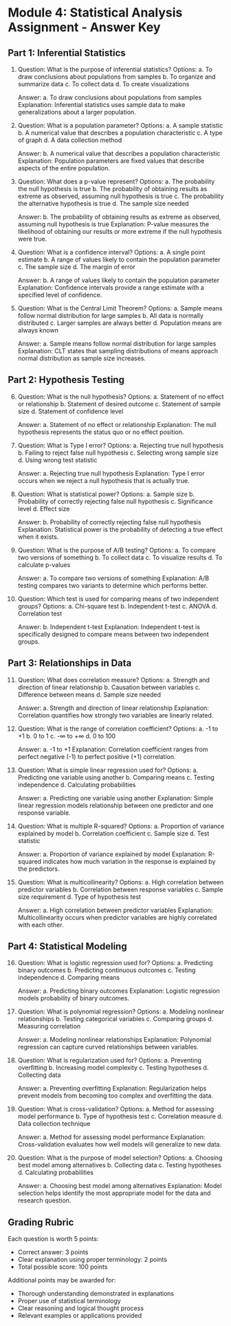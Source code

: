 # Module 4: Statistical Analysis Assignment - Answer Key

## Part 1: Inferential Statistics

1. Question: What is the purpose of inferential statistics?
   Options:
   a. To draw conclusions about populations from samples
   b. To organize and summarize data
   c. To collect data
   d. To create visualizations

   Answer: a. To draw conclusions about populations from samples
   Explanation: Inferential statistics uses sample data to make generalizations about a larger population.

2. Question: What is a population parameter?
   Options:
   a. A sample statistic
   b. A numerical value that describes a population characteristic
   c. A type of graph
   d. A data collection method

   Answer: b. A numerical value that describes a population characteristic
   Explanation: Population parameters are fixed values that describe aspects of the entire population.

3. Question: What does a p-value represent?
   Options:
   a. The probability the null hypothesis is true
   b. The probability of obtaining results as extreme as observed, assuming null hypothesis is true
   c. The probability the alternative hypothesis is true
   d. The sample size needed

   Answer: b. The probability of obtaining results as extreme as observed, assuming null hypothesis is true
   Explanation: P-value measures the likelihood of obtaining our results or more extreme if the null hypothesis were true.

4. Question: What is a confidence interval?
   Options:
   a. A single point estimate
   b. A range of values likely to contain the population parameter
   c. The sample size
   d. The margin of error

   Answer: b. A range of values likely to contain the population parameter
   Explanation: Confidence intervals provide a range estimate with a specified level of confidence.

5. Question: What is the Central Limit Theorem?
   Options:
   a. Sample means follow normal distribution for large samples
   b. All data is normally distributed
   c. Larger samples are always better
   d. Population means are always known

   Answer: a. Sample means follow normal distribution for large samples
   Explanation: CLT states that sampling distributions of means approach normal distribution as sample size increases.

## Part 2: Hypothesis Testing

6. Question: What is the null hypothesis?
   Options:
   a. Statement of no effect or relationship
   b. Statement of desired outcome
   c. Statement of sample size
   d. Statement of confidence level

   Answer: a. Statement of no effect or relationship
   Explanation: The null hypothesis represents the status quo or no effect position.

7. Question: What is Type I error?
   Options:
   a. Rejecting true null hypothesis
   b. Failing to reject false null hypothesis
   c. Selecting wrong sample size
   d. Using wrong test statistic

   Answer: a. Rejecting true null hypothesis
   Explanation: Type I error occurs when we reject a null hypothesis that is actually true.

8. Question: What is statistical power?
   Options:
   a. Sample size
   b. Probability of correctly rejecting false null hypothesis
   c. Significance level
   d. Effect size

   Answer: b. Probability of correctly rejecting false null hypothesis
   Explanation: Statistical power is the probability of detecting a true effect when it exists.

9. Question: What is the purpose of A/B testing?
   Options:
   a. To compare two versions of something
   b. To collect data
   c. To visualize results
   d. To calculate p-values

   Answer: a. To compare two versions of something
   Explanation: A/B testing compares two variants to determine which performs better.

10. Question: Which test is used for comparing means of two independent groups?
    Options:
    a. Chi-square test
    b. Independent t-test
    c. ANOVA
    d. Correlation test

    Answer: b. Independent t-test
    Explanation: Independent t-test is specifically designed to compare means between two independent groups.

## Part 3: Relationships in Data

11. Question: What does correlation measure?
    Options:
    a. Strength and direction of linear relationship
    b. Causation between variables
    c. Difference between means
    d. Sample size needed

    Answer: a. Strength and direction of linear relationship
    Explanation: Correlation quantifies how strongly two variables are linearly related.

12. Question: What is the range of correlation coefficient?
    Options:
    a. -1 to +1
    b. 0 to 1
    c. -∞ to +∞
    d. 0 to 100

    Answer: a. -1 to +1
    Explanation: Correlation coefficient ranges from perfect negative (-1) to perfect positive (+1) correlation.

13. Question: What is simple linear regression used for?
    Options:
    a. Predicting one variable using another
    b. Comparing means
    c. Testing independence
    d. Calculating probabilities

    Answer: a. Predicting one variable using another
    Explanation: Simple linear regression models relationship between one predictor and one response variable.

14. Question: What is multiple R-squared?
    Options:
    a. Proportion of variance explained by model
    b. Correlation coefficient
    c. Sample size
    d. Test statistic

    Answer: a. Proportion of variance explained by model
    Explanation: R-squared indicates how much variation in the response is explained by the predictors.

15. Question: What is multicollinearity?
    Options:
    a. High correlation between predictor variables
    b. Correlation between response variables
    c. Sample size requirement
    d. Type of hypothesis test

    Answer: a. High correlation between predictor variables
    Explanation: Multicollinearity occurs when predictor variables are highly correlated with each other.

## Part 4: Statistical Modeling

16. Question: What is logistic regression used for?
    Options:
    a. Predicting binary outcomes
    b. Predicting continuous outcomes
    c. Testing independence
    d. Comparing means

    Answer: a. Predicting binary outcomes
    Explanation: Logistic regression models probability of binary outcomes.

17. Question: What is polynomial regression?
    Options:
    a. Modeling nonlinear relationships
    b. Testing categorical variables
    c. Comparing groups
    d. Measuring correlation

    Answer: a. Modeling nonlinear relationships
    Explanation: Polynomial regression can capture curved relationships between variables.

18. Question: What is regularization used for?
    Options:
    a. Preventing overfitting
    b. Increasing model complexity
    c. Testing hypotheses
    d. Collecting data

    Answer: a. Preventing overfitting
    Explanation: Regularization helps prevent models from becoming too complex and overfitting the data.

19. Question: What is cross-validation?
    Options:
    a. Method for assessing model performance
    b. Type of hypothesis test
    c. Correlation measure
    d. Data collection technique

    Answer: a. Method for assessing model performance
    Explanation: Cross-validation evaluates how well models will generalize to new data.

20. Question: What is the purpose of model selection?
    Options:
    a. Choosing best model among alternatives
    b. Collecting data
    c. Testing hypotheses
    d. Calculating probabilities

    Answer: a. Choosing best model among alternatives
    Explanation: Model selection helps identify the most appropriate model for the data and research question.

## Grading Rubric

Each question is worth 5 points:
- Correct answer: 3 points
- Clear explanation using proper terminology: 2 points
- Total possible score: 100 points

Additional points may be awarded for:
- Thorough understanding demonstrated in explanations
- Proper use of statistical terminology
- Clear reasoning and logical thought process
- Relevant examples or applications provided
